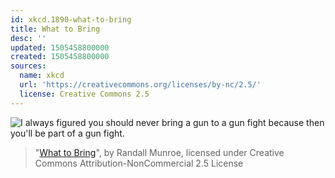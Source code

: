 ```yaml
---
id: xkcd.1890-what-to-bring
title: What to Bring
desc: ''
updated: 1505458800000
created: 1505458800000
sources:
  name: xkcd
  url: 'https://creativecommons.org/licenses/by-nc/2.5/'
  license: Creative Commons 2.5
---
```

![I always figured you should never bring a gun to a gun fight because then you'll be part of a gun fight.](https://imgs.xkcd.com/comics/what_to_bring.png)
> "[What to Bring](https://xkcd.com/1890/)", by Randall Munroe, licensed under Creative Commons Attribution-NonCommercial 2.5 License
